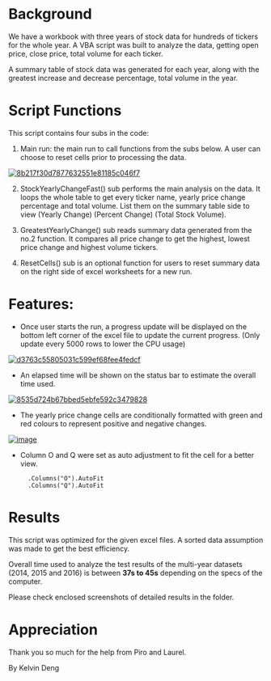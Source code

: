 # Background
We have a workbook with three years of stock data for hundreds of tickers for the whole year. A VBA script was built to analyze the data, 
getting open price, close price, total volume for each ticker.

A summary table of stock data was generated for each year, along with the greatest increase and decrease percentage, total volume in the year.

# Script Functions
This script contains four subs in the code:
1. Main run: the main run to call functions from the subs below. A user can choose to reset cells prior to processing the data.

<a href="https://imgbb.com/"><img src="https://i.ibb.co/MG3ZqJ2/8b217f30d7877632551e81185c046f7.png" alt="8b217f30d7877632551e81185c046f7" border="0"></a><br />

2. StockYearlyChangeFast() sub performs the main analysis on the data. It loops the whole table to get every ticker name, yearly price change percentage and total volume.
List them on the summary table side to view (Yearly Change)	(Percent Change) (Total Stock Volume).

3. GreatestYearlyChange() sub reads summary data generated from the no.2 function. It compares all price change to get the highest, lowest price change and highest volume tickers.

4. ResetCells() sub is an optional function for users to reset summary data on the right side of excel worksheets for a new run.

# Features:

* Once user starts the run, a progress update will be displayed on the bottom left corner of the excel file to update the current progress. 
  (Only update every 5000 rows to lower the CPU usage)

<a href="https://imgbb.com/"><img src="https://i.ibb.co/ZX2Wr62/d3763c55805031c599ef68fee4fedcf.png" alt="d3763c55805031c599ef68fee4fedcf" border="0"></a>

* An elapsed time will be shown on the status bar to estimate the overall time used.

<a href="https://imgbb.com/"><img src="https://i.ibb.co/Fmy1yJm/8535d724b67bbed5ebfe592c3479828.png" alt="8535d724b67bbed5ebfe592c3479828" border="0"></a>

* The yearly price change cells are conditionally formatted with green and red colours to represent positive and negative changes.

<a href="https://imgbb.com/"><img src="https://i.ibb.co/jDh0mQH/image.png" alt="image" border="0"></a>

* Column O and Q were set as auto adjustment to fit the cell for a better view.

        .Columns("O").AutoFit
        .Columns("Q").AutoFit

# Results

This script was optimized for the given excel files. A sorted data assumption was made to get the best efficiency. 

Overall time used to analyze the test results of the multi-year datasets (2014, 2015 and 2016) is between <b>37s to 45s</b> depending on the specs of the computer.

Please check enclosed screenshots of detailed results in the folder.

# Appreciation

Thank you so much for the help from Piro and Laurel.

By Kelvin Deng
